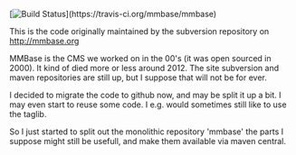 [![Build Status](https://travis-ci.org/mmbase/mmbase.svg?)](https://travis-ci.org/mmbase/mmbase)


This is the code originally maintained by the subversion repository on http://mmbase.org

MMBase is the CMS we worked on in the 00's (it was open sourced in 2000). It kind of died more or less  around 2012. The site subversion and maven repositories are still up, but I suppose that will not be for ever.

I decided to migrate the code to github now, and may be split it up a bit. I may even start to reuse some code. I e.g. would sometimes still like to use the taglib. 

So I just started to split out the monolithic repository 'mmbase' the parts I suppose might still be usefull, and make them available via maven central.

